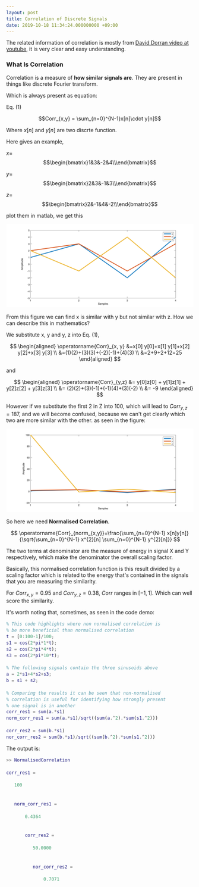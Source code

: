 ```yaml
---
layout: post
title: Correlation of Discrete Signals
date: 2019-10-18 11:34:24.000000000 +09:00
---
```

The related information of correlation is mostly from [David Dorran video at youtube](https://www.youtube.com/watch?v=_r_fDlM0Dx0&list=PLJ8LTUMGG9U6IcCrKDUGavUTsBn-0ajIX), it is very clear and easy understanding.

### What Is Correlation

Correlation is a measure of **how similar signals are**. They are present in things like discrete Fourier transform. 

Which is always present as equation:

Eq. (1)

$$Corr_{x,y} = \sum_{n=0}^{N-1}x[n]\cdot y[n]$$

Where $x[n]$ and $y[n]$ are two discrte function.

Here gives an example,

$x=$
$$\begin{bmatrix}1&3&-2&4\\\end{bmatrix}$$

$y=$
$$\begin{bmatrix}2&3&-1&3\\\end{bmatrix}$$

$z=$
$$\begin{bmatrix}2&-1&4&-2\\\end{bmatrix}$$

plot them in matlab, we get this

![figure1](/assets/201910/figure1.png)

From this figure we can find x is similar with y but not similar with z. How we can describe this in mathematics?

We substitute x, y and y, z into Eq. (1),

$$
\begin{aligned} \operatorname{Corr}_{x, y} &=x[0] y[0]+x[1] y[1]+x[2] y[2]+x[3] y[3] \\ &=(1)(2)+(3)(3)+(-2)(-1)+(4)(3) \\ &=2+9+2+12=25 \end{aligned}
$$

and 

$$
\begin{aligned} \operatorname{Corr}_{y,z} &= y[0]z[0] + y[1]z[1] + y[2]z[2] + y[3]z[3] \\ &= (2)(2)+(3)(-1)+(-1)(4)+(3)(-2) \\ &= -9 \end{aligned}
$$

However if we substitute the first 2 in Z into 100, which will lead to $Corr_{y,z} = 187$, and we will become confused, because we can't get clearly which two are more similar with the other. as seen in the figure:

![figure2](/assets/201910/figure2.png)

So here we need **Normalised Correlation**.

$$
\operatorname{Corr}_{norm_{x,y}}=\frac{\sum_{n=0}^{N-1} x[n]y[n]}{\sqrt{\sum_{n=0}^{N-1} x^{2}[n] \sum_{n=0}^{N-1} y^{2}[n]}}
$$

The two terms at denominator are the measure of energy in signal X and Y respectively, which make the denominator the overall scaling factor.

Basically, this normalised correlation function is this result divided by a scaling factor which is related to the energy that's contained in the signals that you are measuring the similarity.

For $Corr_{x,y}=0.95$ and $Corr_{y,z}=0.38$, $Corr$ ranges in $[-1, 1]$. Which can well score the similarity.

It's worth noting that, sometimes, as seen in the code demo:

```matlab
% This code highlights where non normalised correlation is
% be more beneficial than normalised correlation
t = [0:100-1]/100;
s1 = cos(2*pi*1*t);
s2 = cos(2*pi*4*t);
s3 = cos(2*pi*10*t);

% The following signals contain the three sinusoids above
a = 2*s1+4*s2+s3;
b = s1 + s2;

% Comparing the results it can be seen that non-normalised
% correlation is useful for identifying how strongly present
% one signal is in another
corr_res1 = sum(a.*s1)
norm_corr_res1 = sum(a.*s1)/sqrt((sum(a.^2).*sum(s1.^2)))

corr_res2 = sum(b.*s1)
nor_corr_res2 = sum(b.*s1)/sqrt((sum(b.^2).*sum(s1.^2)))
```
The output is:

```matlab
>> NormalisedCorrelation

corr_res1 =

   100


   norm_corr_res1 =

       0.4364


       corr_res2 =

          50.0000


          nor_corr_res2 =

              0.7071
```


